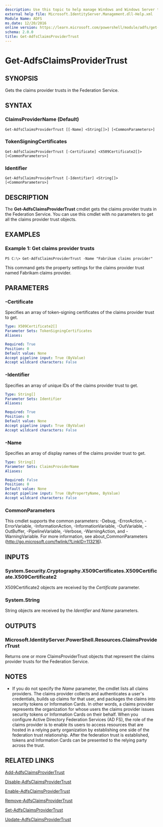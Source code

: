 ```yaml
---
description: Use this topic to help manage Windows and Windows Server technologies with Windows PowerShell.
external help file: Microsoft.IdentityServer.Management.dll-Help.xml
Module Name: ADFS
ms.date: 12/20/2016
online version: https://learn.microsoft.com/powershell/module/adfs/get-adfsclaimsprovidertrust?view=windowsserver2016-ps&wt.mc_id=ps-gethelp
schema: 2.0.0
title: Get-AdfsClaimsProviderTrust
---
```


# Get-AdfsClaimsProviderTrust

## SYNOPSIS
Gets the claims provider trusts in the Federation Service.

## SYNTAX

### ClaimsProviderName (Default)
```
Get-AdfsClaimsProviderTrust [[-Name] <String[]>] [<CommonParameters>]
```

### TokenSigningCertificates
```
Get-AdfsClaimsProviderTrust [-Certificate] <X509Certificate2[]> [<CommonParameters>]
```

### Identifier
```
Get-AdfsClaimsProviderTrust [-Identifier] <String[]> [<CommonParameters>]
```

## DESCRIPTION
The **Get-AdfsClaimsProviderTrust** cmdlet gets the claims provider trusts in the Federation Service.
You can use this cmdlet with no parameters to get all the claims provider trust objects.

## EXAMPLES

### Example 1: Get claims provider trusts
```
PS C:\> Get-AdfsClaimsProviderTrust -Name "Fabrikam claims provider"
```

This command gets the property settings for the claims provider trust named Fabrikam claims provider.

## PARAMETERS

### -Certificate
Specifies an array of token-signing certificates of the claims provider trust to get.

```yaml
Type: X509Certificate2[]
Parameter Sets: TokenSigningCertificates
Aliases: 

Required: True
Position: 0
Default value: None
Accept pipeline input: True (ByValue)
Accept wildcard characters: False
```

### -Identifier
Specifies an array of unique IDs of the claims provider trust to get.

```yaml
Type: String[]
Parameter Sets: Identifier
Aliases: 

Required: True
Position: 0
Default value: None
Accept pipeline input: True (ByValue)
Accept wildcard characters: False
```

### -Name
Specifies an array of display names of the claims provider trust to get.

```yaml
Type: String[]
Parameter Sets: ClaimsProviderName
Aliases: 

Required: False
Position: 0
Default value: None
Accept pipeline input: True (ByPropertyName, ByValue)
Accept wildcard characters: False
```

### CommonParameters
This cmdlet supports the common parameters: -Debug, -ErrorAction, -ErrorVariable, -InformationAction, -InformationVariable, -OutVariable, -OutBuffer, -PipelineVariable, -Verbose, -WarningAction, and -WarningVariable. For more information, see about_CommonParameters (http://go.microsoft.com/fwlink/?LinkID=113216).

## INPUTS

### System.Security.Cryptography.X509Certificates.X509Certificate.X509Certificate2

X509Certificate2 objects are received by the *Certificate* parameter.

### System.String

String objects are received by the *Identifier* and *Name* parameters.

## OUTPUTS

### Microsoft.IdentityServer.PowerShell.Resources.ClaimsProviderTrust

Returns one or more ClaimsProviderTrust objects that represent the claims provider trusts for the Federation Service.

## NOTES
* If you do not specify the *Name* parameter, the cmdlet lists all claims providers. The claims provider collects and authenticates a user's credentials, builds up claims for that user, and packages the claims into security tokens or Information Cards. In other words, a claims provider represents the organization for whose users the claims provider issues security tokens or Information Cards on their behalf. When you configure Active Directory Federation Services (AD FS), the role of the claims provider is to enable its users to access resources that are hosted in a relying party organization by establishing one side of the federation trust relationship. After the federation trust is established, tokens and Information Cards can be presented to the relying party across the trust.

## RELATED LINKS

[Add-AdfsClaimsProviderTrust](./Add-AdfsClaimsProviderTrust.md)

[Disable-AdfsClaimsProviderTrust](./Disable-AdfsClaimsProviderTrust.md)

[Enable-AdfsClaimsProviderTrust](./Enable-AdfsClaimsProviderTrust.md)

[Remove-AdfsClaimsProviderTrust](./Remove-AdfsClaimsProviderTrust.md)

[Set-AdfsClaimsProviderTrust](./Set-AdfsClaimsProviderTrust.md)

[Update-AdfsClaimsProviderTrust](./Update-AdfsClaimsProviderTrust.md)

